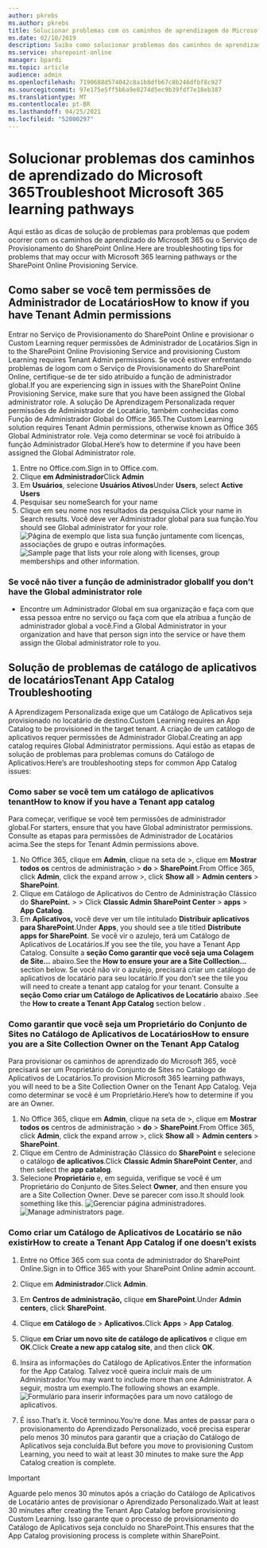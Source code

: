 ```yaml
---
author: pkrebs
ms.author: pkrebs
title: Solucionar problemas com os caminhos de aprendizagem do Microsoft 365
ms.date: 02/10/2019
description: Saiba como solucionar problemas dos caminhos de aprendizado do Microsoft 365
ms.service: sharepoint-online
manager: bpardi
ms.topic: article
audience: admin
ms.openlocfilehash: 7190688d574042c8a1b8dfb67c8b246dfbf8c927
ms.sourcegitcommit: 97e175e5ff5b6a9e0274d5ec9b39fdf7e18eb387
ms.translationtype: MT
ms.contentlocale: pt-BR
ms.lasthandoff: 04/25/2021
ms.locfileid: "52000297"
---
```

# <a name="troubleshoot-microsoft-365-learning-pathways"></a><span data-ttu-id="95218-103">Solucionar problemas dos caminhos de aprendizado do Microsoft 365</span><span class="sxs-lookup"><span data-stu-id="95218-103">Troubleshoot Microsoft 365 learning pathways</span></span>

<span data-ttu-id="95218-104">Aqui estão as dicas de solução de problemas para problemas que podem ocorrer com os caminhos de aprendizado do Microsoft 365 ou o Serviço de Provisionamento do SharePoint Online.</span><span class="sxs-lookup"><span data-stu-id="95218-104">Here are troubleshooting tips for problems that may occur with Microsoft 365 learning pathways or the SharePoint Online Provisioning Service.</span></span>

## <a name="how-to-know-if-you-have-tenant-admin-permissions"></a><span data-ttu-id="95218-105">Como saber se você tem permissões de Administrador de Locatários</span><span class="sxs-lookup"><span data-stu-id="95218-105">How to know if you have Tenant Admin permissions</span></span>

<span data-ttu-id="95218-106">Entrar no Serviço de Provisionamento do SharePoint Online e provisionar o Custom Learning requer permissões de Administrador de Locatários.</span><span class="sxs-lookup"><span data-stu-id="95218-106">Sign in to the SharePoint Online Provisioning Service and provisioning Custom Learning requires Tenant Admin permissions.</span></span> <span data-ttu-id="95218-107">Se você estiver enfrentando problemas de logom com o Serviço de Provisionamento do SharePoint Online, certifique-se de ter sido atribuído a função de administrador global.</span><span class="sxs-lookup"><span data-stu-id="95218-107">If you are experiencing sign in issues with the SharePoint Online Provisioning Service, make sure that you have been assigned the Global administrator role.</span></span> <span data-ttu-id="95218-108">A solução De Aprendizagem Personalizada requer permissões de Administrador de Locatário, também conhecidas como Função de Administrador Global do Office 365.</span><span class="sxs-lookup"><span data-stu-id="95218-108">The Custom Learning solution requires Tenant Admin permissions, otherwise known as Office 365 Global Administrator role.</span></span> <span data-ttu-id="95218-109">Veja como determinar se você foi atribuído à função Administrador Global.</span><span class="sxs-lookup"><span data-stu-id="95218-109">Here’s how to determine if you have been assigned the Global Administrator role.</span></span>

1.  <span data-ttu-id="95218-110">Entre no Office.com.</span><span class="sxs-lookup"><span data-stu-id="95218-110">Sign in to Office.com.</span></span>
2.  <span data-ttu-id="95218-111">Clique **em Administrador**</span><span class="sxs-lookup"><span data-stu-id="95218-111">Click **Admin**</span></span>
3.  <span data-ttu-id="95218-112">Em **Usuários**, selecione **Usuários Ativos**</span><span class="sxs-lookup"><span data-stu-id="95218-112">Under **Users**, select **Active Users**</span></span>
4.  <span data-ttu-id="95218-113">Pesquisar seu nome</span><span class="sxs-lookup"><span data-stu-id="95218-113">Search for your name</span></span>
5.  <span data-ttu-id="95218-114">Clique em seu nome nos resultados da pesquisa.</span><span class="sxs-lookup"><span data-stu-id="95218-114">Click your name in Search results.</span></span> <span data-ttu-id="95218-115">Você deve ver Administrador global para sua função.</span><span class="sxs-lookup"><span data-stu-id="95218-115">You should see Global administrator for your role.</span></span>
<span data-ttu-id="95218-116">![Página de exemplo que lista sua função juntamente com licenças, associações de grupo e outras informações.](media/cg-globaladminrole.png)</span><span class="sxs-lookup"><span data-stu-id="95218-116">![Sample page that lists your role along with licenses, group memberships and other information.](media/cg-globaladminrole.png)</span></span>

### <a name="if-you-dont-have-the-global-administrator-role"></a><span data-ttu-id="95218-117">Se você não tiver a função de administrador global</span><span class="sxs-lookup"><span data-stu-id="95218-117">If you don’t have the Global administrator role</span></span>
- <span data-ttu-id="95218-118">Encontre um Administrador Global em sua organização e faça com que essa pessoa entre no serviço ou faça com que ela atribua a função de administrador global a você.</span><span class="sxs-lookup"><span data-stu-id="95218-118">Find a Global Administrator in your organization and have that person sign into the service or have them assign the Global administrator role to you.</span></span>

## <a name="tenant-app-catalog-troubleshooting"></a><span data-ttu-id="95218-119">Solução de problemas de catálogo de aplicativos de locatários</span><span class="sxs-lookup"><span data-stu-id="95218-119">Tenant App Catalog Troubleshooting</span></span>
<span data-ttu-id="95218-120">A Aprendizagem Personalizada exige que um Catálogo de Aplicativos seja provisionado no locatário de destino.</span><span class="sxs-lookup"><span data-stu-id="95218-120">Custom Learning requires an App Catalog to be provisioned in the target tenant.</span></span> <span data-ttu-id="95218-121">A criação de um catálogo de aplicativos requer permissões de Administrador Global.</span><span class="sxs-lookup"><span data-stu-id="95218-121">Creating an app catalog requires Global Administrator permissions.</span></span> <span data-ttu-id="95218-122">Aqui estão as etapas de solução de problemas para problemas comuns do Catálogo de Aplicativos:</span><span class="sxs-lookup"><span data-stu-id="95218-122">Here’s are troubleshooting steps for common App Catalog issues:</span></span>

### <a name="how-to-know-if-you-have-a-tenant-app-catalog"></a><span data-ttu-id="95218-123">Como saber se você tem um catálogo de aplicativos tenant</span><span class="sxs-lookup"><span data-stu-id="95218-123">How to know if you have a Tenant app catalog</span></span> 
<span data-ttu-id="95218-124">Para começar, verifique se você tem permissões de administrador global.</span><span class="sxs-lookup"><span data-stu-id="95218-124">For starters, ensure that you have Global administrator permissions.</span></span> <span data-ttu-id="95218-125">Consulte as etapas para permissões de Administrador de Locatários acima.</span><span class="sxs-lookup"><span data-stu-id="95218-125">See the steps for Tenant Admin permissions above.</span></span>

1. <span data-ttu-id="95218-126">No Office 365, clique em **Admin**, clique na seta de >, clique em **Mostrar todos os** centros de administração  >  **do**  >  **SharePoint**.</span><span class="sxs-lookup"><span data-stu-id="95218-126">From Office 365, click **Admin**, click the expand arrow >, click **Show all** > **Admin centers** > **SharePoint**.</span></span>
2. <span data-ttu-id="95218-127">Clique em Catálogo de Aplicativos do Centro de Administração Clássico do **SharePoint.**  >    >  </span><span class="sxs-lookup"><span data-stu-id="95218-127">Click **Classic Admin SharePoint Center** > **apps** > **App Catalog**.</span></span>
3. <span data-ttu-id="95218-128">Em **Aplicativos,** você deve ver um tile intitulado **Distribuir aplicativos para SharePoint**.</span><span class="sxs-lookup"><span data-stu-id="95218-128">Under **Apps**, you should see a tile titled **Distribute apps for SharePoint**.</span></span> <span data-ttu-id="95218-129">Se você vir o azulejo, terá um Catálogo de Aplicativos de Locatários.</span><span class="sxs-lookup"><span data-stu-id="95218-129">If you see the tile, you have a Tenant App Catalog.</span></span> <span data-ttu-id="95218-130">Consulte a **seção Como garantir que você seja uma Colagem de Site...** abaixo.</span><span class="sxs-lookup"><span data-stu-id="95218-130">See the **How to ensure your are a Site Colllection...** section below.</span></span> <span data-ttu-id="95218-131">Se você não vir o azulejo, precisará criar um catálogo de aplicativos de locatário para seu locatário.</span><span class="sxs-lookup"><span data-stu-id="95218-131">If you don’t see the tile you will need to create a tenant app catalog for your tenant.</span></span> <span data-ttu-id="95218-132">Consulte a **seção Como criar um Catálogo de Aplicativos de Locatário** abaixo .</span><span class="sxs-lookup"><span data-stu-id="95218-132">See the **How to create a Tenant App Catalog** section below .</span></span>

### <a name="how-to-ensure-you-are-a-site-collection-owner-on-the-tenant-app-catalog"></a><span data-ttu-id="95218-133">Como garantir que você seja um Proprietário do Conjunto de Sites no Catálogo de Aplicativos de Locatários</span><span class="sxs-lookup"><span data-stu-id="95218-133">How to ensure you are a Site Collection Owner on the Tenant App Catalog</span></span> 
<span data-ttu-id="95218-134">Para provisionar os caminhos de aprendizado do Microsoft 365, você precisará ser um Proprietário do Conjunto de Sites no Catálogo de Aplicativos de Locatários.</span><span class="sxs-lookup"><span data-stu-id="95218-134">To provision Microsoft 365 learning pathways, you will need to be a Site Collection Owner on the Tenant App Catalog.</span></span> <span data-ttu-id="95218-135">Veja como determinar se você é um Proprietário.</span><span class="sxs-lookup"><span data-stu-id="95218-135">Here’s how to determine if you are an Owner.</span></span>

1. <span data-ttu-id="95218-136">No Office 365, clique em **Admin**, clique na seta de >, clique em **Mostrar todos os** centros de administração  >  **do**  >  **SharePoint**.</span><span class="sxs-lookup"><span data-stu-id="95218-136">From Office 365, click **Admin**, click the expand arrow >, click **Show all** > **Admin centers** > **SharePoint**.</span></span>
2. <span data-ttu-id="95218-137">Clique em Centro de Administração Clássico do **SharePoint** e selecione o catálogo **de aplicativos**.</span><span class="sxs-lookup"><span data-stu-id="95218-137">Click **Classic Admin SharePoint Center**, and then select the **app catalog**.</span></span>
3. <span data-ttu-id="95218-138">Selecione **Proprietário** e, em seguida, verifique se você é um Proprietário do Conjunto de Sites.</span><span class="sxs-lookup"><span data-stu-id="95218-138">Select **Owner**, and then ensure you are a Site Collection Owner.</span></span> <span data-ttu-id="95218-139">Deve se parecer com isso.</span><span class="sxs-lookup"><span data-stu-id="95218-139">It should look something like this.</span></span>
<span data-ttu-id="95218-140">![Gerenciar página administradores.](media/cg-sitecollectionowner.png)</span><span class="sxs-lookup"><span data-stu-id="95218-140">![Manage administrators page.](media/cg-sitecollectionowner.png)</span></span>

### <a name="how-to-create-a-tenant-app-catalog-if-one-doesnt-exists"></a><span data-ttu-id="95218-141">Como criar um Catálogo de Aplicativos de Locatário se não existir</span><span class="sxs-lookup"><span data-stu-id="95218-141">How to create a Tenant App Catalog if one doesn’t exists</span></span> 
1. <span data-ttu-id="95218-142">Entre no Office 365 com sua conta de administrador do SharePoint Online.</span><span class="sxs-lookup"><span data-stu-id="95218-142">Sign in to Office 365 with your SharePoint Online admin account.</span></span>
2. <span data-ttu-id="95218-143">Clique em **Administrador**.</span><span class="sxs-lookup"><span data-stu-id="95218-143">Click **Admin**.</span></span>
3. <span data-ttu-id="95218-144">Em **Centros de administração,** clique **em SharePoint**.</span><span class="sxs-lookup"><span data-stu-id="95218-144">Under **Admin centers**, click **SharePoint**.</span></span> 
4. <span data-ttu-id="95218-145">Clique **em Catálogo de**  >  **Aplicativos.**</span><span class="sxs-lookup"><span data-stu-id="95218-145">Click **Apps** > **App Catalog**.</span></span>
5. <span data-ttu-id="95218-146">Clique **em Criar um novo site de catálogo de aplicativos** e clique em **OK**.</span><span class="sxs-lookup"><span data-stu-id="95218-146">Click **Create a new app catalog site**, and then click **OK**.</span></span> 
6.  <span data-ttu-id="95218-147">Insira as informações do Catálogo de Aplicativos.</span><span class="sxs-lookup"><span data-stu-id="95218-147">Enter the information for the App Catalog.</span></span> <span data-ttu-id="95218-148">Talvez você queira incluir mais de um Administrador.</span><span class="sxs-lookup"><span data-stu-id="95218-148">You may want to include more than one Administrator.</span></span> <span data-ttu-id="95218-149">A seguir, mostra um exemplo.</span><span class="sxs-lookup"><span data-stu-id="95218-149">The following shows an example.</span></span>  
![Formulário para inserir informações para um novo catálogo de aplicativos.](media/cg-appcatalogfinish.png)

7.  <span data-ttu-id="95218-151">É isso.</span><span class="sxs-lookup"><span data-stu-id="95218-151">That’s it.</span></span> <span data-ttu-id="95218-152">Você terminou.</span><span class="sxs-lookup"><span data-stu-id="95218-152">You’re done.</span></span> <span data-ttu-id="95218-153">Mas antes de passar para o provisionamento do Aprendizado Personalizado, você precisa esperar pelo menos 30 minutos para garantir que a criação do Catálogo de Aplicativos seja concluída.</span><span class="sxs-lookup"><span data-stu-id="95218-153">But before you move to provisioning Custom Learning, you need to wait at least 30 minutes to make sure the App Catalog creation is complete.</span></span> 

> [!IMPORTANT]
> <span data-ttu-id="95218-154">Aguarde pelo menos 30 minutos após a criação do Catálogo de Aplicativos de Locatário antes de provisionar o Aprendizado Personalizado.</span><span class="sxs-lookup"><span data-stu-id="95218-154">Wait at least 30 minutes after creating the Tenant App Catalog before provisioning Custom Learning.</span></span> <span data-ttu-id="95218-155">Isso garante que o processo de provisionamento do Catálogo de Aplicativos seja concluído no SharePoint.</span><span class="sxs-lookup"><span data-stu-id="95218-155">This ensures that the App Catalog provisioning process is complete within SharePoint.</span></span> 